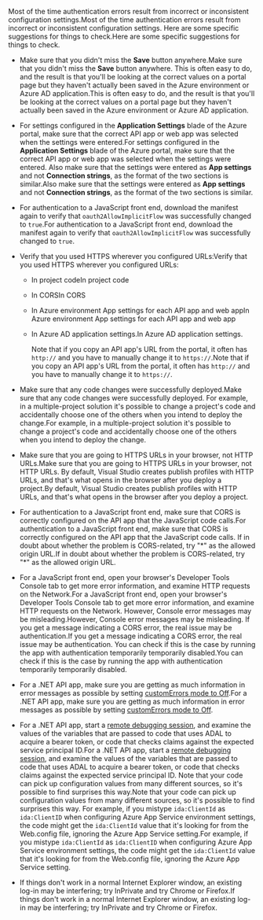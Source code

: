<span data-ttu-id="5283e-101">Most of the time authentication errors result from incorrect or inconsistent configuration settings.</span><span class="sxs-lookup"><span data-stu-id="5283e-101">Most of the time authentication errors result from incorrect or inconsistent configuration settings.</span></span> <span data-ttu-id="5283e-102">Here are some specific suggestions for things to check.</span><span class="sxs-lookup"><span data-stu-id="5283e-102">Here are some specific suggestions for things to check.</span></span>

* <span data-ttu-id="5283e-103">Make sure that you didn't miss the **Save** button anywhere.</span><span class="sxs-lookup"><span data-stu-id="5283e-103">Make sure that you didn't miss the **Save** button anywhere.</span></span> <span data-ttu-id="5283e-104">This is often easy to do, and the result is that you'll be looking at the correct values on a portal page but they haven't actually been saved in the Azure environment or Azure AD application.</span><span class="sxs-lookup"><span data-stu-id="5283e-104">This is often easy to do, and the result is that you'll be looking at the correct values on a portal page but they haven't actually been saved in the Azure environment or Azure AD application.</span></span>
* <span data-ttu-id="5283e-105">For settings configured in the **Application Settings** blade of the Azure portal, make sure that the correct API app or web app was selected when the settings were entered.</span><span class="sxs-lookup"><span data-stu-id="5283e-105">For settings configured in the **Application Settings** blade of the Azure portal, make sure that the correct API app or web app was selected when the settings were entered.</span></span>  <span data-ttu-id="5283e-106">Also make sure that the settings were entered as **App settings** and not **Connection strings**, as the format of the two sections is similar.</span><span class="sxs-lookup"><span data-stu-id="5283e-106">Also make sure that the settings were entered as **App settings** and not **Connection strings**, as the format of the two sections is similar.</span></span>
* <span data-ttu-id="5283e-107">For authentication to a JavaScript front end, download the manifest again to verify that `oauth2AllowImplicitFlow` was successfully changed to `true`.</span><span class="sxs-lookup"><span data-stu-id="5283e-107">For authentication to a JavaScript front end, download the manifest again to verify that `oauth2AllowImplicitFlow` was successfully changed to `true`.</span></span>
* <span data-ttu-id="5283e-108">Verify that you used HTTPS wherever you configured URLs:</span><span class="sxs-lookup"><span data-stu-id="5283e-108">Verify that you used HTTPS wherever you configured URLs:</span></span>
  
  * <span data-ttu-id="5283e-109">In project code</span><span class="sxs-lookup"><span data-stu-id="5283e-109">In project code</span></span>
  * <span data-ttu-id="5283e-110">In CORS</span><span class="sxs-lookup"><span data-stu-id="5283e-110">In CORS</span></span>
  * <span data-ttu-id="5283e-111">In Azure environment App settings for each API app and web app</span><span class="sxs-lookup"><span data-stu-id="5283e-111">In Azure environment App settings for each API app and web app</span></span>
  * <span data-ttu-id="5283e-112">In Azure AD application settings.</span><span class="sxs-lookup"><span data-stu-id="5283e-112">In Azure AD application settings.</span></span>
    
    <span data-ttu-id="5283e-113">Note that if you copy an API app's URL from the portal, it often has `http://` and you have to manually change it to `https://`.</span><span class="sxs-lookup"><span data-stu-id="5283e-113">Note that if you copy an API app's URL from the portal, it often has `http://` and you have to manually change it to `https://`.</span></span>
* <span data-ttu-id="5283e-114">Make sure that any code changes were successfully deployed.</span><span class="sxs-lookup"><span data-stu-id="5283e-114">Make sure that any code changes were successfully deployed.</span></span> <span data-ttu-id="5283e-115">For example, in a multiple-project solution it's possible to change a project's code and accidentally choose one of the others when you intend to deploy the change.</span><span class="sxs-lookup"><span data-stu-id="5283e-115">For example, in a multiple-project solution it's possible to change a project's code and accidentally choose one of the others when you intend to deploy the change.</span></span>
* <span data-ttu-id="5283e-116">Make sure that you are going to HTTPS URLs in your browser, not HTTP URLs.</span><span class="sxs-lookup"><span data-stu-id="5283e-116">Make sure that you are going to HTTPS URLs in your browser, not HTTP URLs.</span></span> <span data-ttu-id="5283e-117">By default, Visual Studio creates publish profiles with HTTP URLs, and that's what opens in the browser after you deploy a project.</span><span class="sxs-lookup"><span data-stu-id="5283e-117">By default, Visual Studio creates publish profiles with HTTP URLs, and that's what opens in the browser after you deploy a project.</span></span>
* <span data-ttu-id="5283e-118">For authentication to a JavaScript front end, make sure that CORS is correctly configured on the API app that the JavaScript code calls.</span><span class="sxs-lookup"><span data-stu-id="5283e-118">For authentication to a JavaScript front end, make sure that CORS is correctly configured on the API app that the JavaScript code calls.</span></span> <span data-ttu-id="5283e-119">If in doubt about whether the problem is CORS-related, try "\*" as the allowed origin URL.</span><span class="sxs-lookup"><span data-stu-id="5283e-119">If in doubt about whether the problem is CORS-related, try "\*" as the allowed origin URL.</span></span> 
* <span data-ttu-id="5283e-120">For a JavaScript front end, open your browser's Developer Tools Console tab to get more error information, and examine HTTP requests on the Network.</span><span class="sxs-lookup"><span data-stu-id="5283e-120">For a JavaScript front end, open your browser's Developer Tools Console tab to get more error information, and examine HTTP requests on the Network.</span></span> <span data-ttu-id="5283e-121">However, Console error messages may be misleading.</span><span class="sxs-lookup"><span data-stu-id="5283e-121">However, Console error messages may be misleading.</span></span> <span data-ttu-id="5283e-122">If you get a message indicating a CORS error, the real issue may be authentication.</span><span class="sxs-lookup"><span data-stu-id="5283e-122">If you get a message indicating a CORS error, the real issue may be authentication.</span></span> <span data-ttu-id="5283e-123">You can check if this is the case by running the app with authentication temporarily temporarily disabled.</span><span class="sxs-lookup"><span data-stu-id="5283e-123">You can check if this is the case by running the app with authentication temporarily temporarily disabled.</span></span>
* <span data-ttu-id="5283e-124">For a .NET API app, make sure you are getting as much information in error messages as possible by setting [customErrors mode to Off](../articles/app-service-web/web-sites-dotnet-troubleshoot-visual-studio.md#remoteview).</span><span class="sxs-lookup"><span data-stu-id="5283e-124">For a .NET API app, make sure you are getting as much information in error messages as possible by setting [customErrors mode to Off](../articles/app-service-web/web-sites-dotnet-troubleshoot-visual-studio.md#remoteview).</span></span>
* <span data-ttu-id="5283e-125">For a .NET API app, start a [remote debugging session](../articles/app-service-web/web-sites-dotnet-troubleshoot-visual-studio.md#remotedebug), and examine the values of the variables that are passed to code that uses ADAL to acquire a bearer token, or code that checks claims against the expected service principal ID.</span><span class="sxs-lookup"><span data-stu-id="5283e-125">For a .NET API app, start a [remote debugging session](../articles/app-service-web/web-sites-dotnet-troubleshoot-visual-studio.md#remotedebug), and examine the values of the variables that are passed to code that uses ADAL to acquire a bearer token, or code that checks claims against the expected service principal ID.</span></span> <span data-ttu-id="5283e-126">Note that your code can pick up configuration values from many different sources, so it's possible to find surprises this way.</span><span class="sxs-lookup"><span data-stu-id="5283e-126">Note that your code can pick up configuration values from many different sources, so it's possible to find surprises this way.</span></span> <span data-ttu-id="5283e-127">For example, if you mistype `ida:ClientId` as `ida:ClientID` when configuring Azure App Service environment settings, the code might get the `ida:ClientId` value that it's looking for from the Web.config file, ignoring the Azure App Service setting.</span><span class="sxs-lookup"><span data-stu-id="5283e-127">For example, if you mistype `ida:ClientId` as `ida:ClientID` when configuring Azure App Service environment settings, the code might get the `ida:ClientId` value that it's looking for from the Web.config file, ignoring the Azure App Service setting.</span></span> 
* <span data-ttu-id="5283e-128">If things don't work in a normal Internet Explorer window, an existing log-in may be interfering; try InPrivate and try Chrome or Firefox.</span><span class="sxs-lookup"><span data-stu-id="5283e-128">If things don't work in a normal Internet Explorer window, an existing log-in may be interfering; try InPrivate and try Chrome or Firefox.</span></span>

